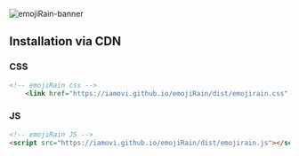 ![emojiRain-banner](banner.gif)

## Installation via CDN

### CSS
```html
<!-- emojiRain css -->
    <link href="https://iamovi.github.io/emojiRain/dist/emojirain.css" rel="stylesheet">
```

### JS
```html
<!-- emojiRain JS -->
<script src="https://iamovi.github.io/emojiRain/dist/emojirain.js"></script>
```
